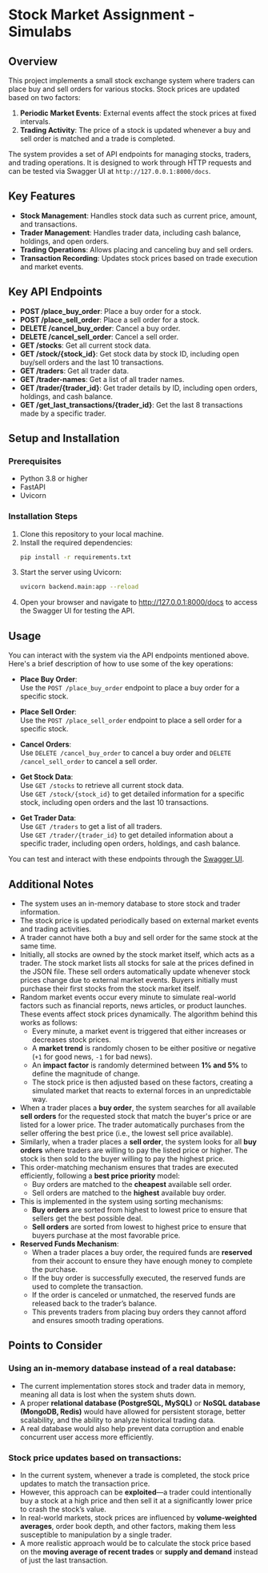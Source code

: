 # Stock Market Assignment - Simulabs

## Overview

This project implements a small stock exchange system where traders can place buy and sell orders for various stocks. Stock prices are updated based on two factors:

1. **Periodic Market Events**: External events affect the stock prices at fixed intervals.
2. **Trading Activity**: The price of a stock is updated whenever a buy and sell order is matched and a trade is completed.

The system provides a set of API endpoints for managing stocks, traders, and trading operations. It is designed to work through HTTP requests and can be tested via Swagger UI at `http://127.0.0.1:8000/docs`.

## Key Features

- **Stock Management**: Handles stock data such as current price, amount, and transactions.
- **Trader Management**: Handles trader data, including cash balance, holdings, and open orders.
- **Trading Operations**: Allows placing and canceling buy and sell orders.
- **Transaction Recording**: Updates stock prices based on trade execution and market events.

## Key API Endpoints

- **POST /place_buy_order**: Place a buy order for a stock.
- **POST /place_sell_order**: Place a sell order for a stock.
- **DELETE /cancel_buy_order**: Cancel a buy order.
- **DELETE /cancel_sell_order**: Cancel a sell order.
- **GET /stocks**: Get all current stock data.
- **GET /stock/{stock_id}**: Get stock data by stock ID, including open buy/sell orders and the last 10 transactions.
- **GET /traders**: Get all trader data.
- **GET /trader-names**: Get a list of all trader names.
- **GET /trader/{trader_id}**: Get trader details by ID, including open orders, holdings, and cash balance.
- **GET /get_last_transactions/{trader_id}**: Get the last 8 transactions made by a specific trader.

## Setup and Installation

### Prerequisites

- Python 3.8 or higher
- FastAPI
- Uvicorn

### Installation Steps

1. Clone this repository to your local machine.
2. Install the required dependencies:
   ```bash
   pip install -r requirements.txt
   ```
3. Start the server using Uvicorn:
   ```bash
   uvicorn backend.main:app --reload
   ```
4. Open your browser and navigate to http://127.0.0.1:8000/docs to access the Swagger UI for testing the API.

## Usage

You can interact with the system via the API endpoints mentioned above. Here's a brief description of how to use some of the key operations:

- **Place Buy Order**:  
  Use the `POST /place_buy_order` endpoint to place a buy order for a specific stock.

- **Place Sell Order**:  
  Use the `POST /place_sell_order` endpoint to place a sell order for a specific stock.

- **Cancel Orders**:  
  Use `DELETE /cancel_buy_order` to cancel a buy order and `DELETE /cancel_sell_order` to cancel a sell order.

- **Get Stock Data**:  
  Use `GET /stocks` to retrieve all current stock data.  
  Use `GET /stock/{stock_id}` to get detailed information for a specific stock, including open orders and the last 10 transactions.

- **Get Trader Data**:  
  Use `GET /traders` to get a list of all traders.  
  Use `GET /trader/{trader_id}` to get detailed information about a specific trader, including open orders, holdings, and cash balance.

You can test and interact with these endpoints through the [Swagger UI](http://127.0.0.1:8000/docs).

## Additional Notes

- The system uses an in-memory database to store stock and trader information.
- The stock price is updated periodically based on external market events and trading activities.
- A trader cannot have both a buy and sell order for the same stock at the same time.
- Initially, all stocks are owned by the stock market itself, which acts as a trader. The stock market lists all stocks for sale at the prices defined in the JSON file. These sell orders automatically update whenever stock prices change due to external market events. Buyers initially must purchase their first stocks from the stock market itself.
- Random market events occur every minute to simulate real-world factors such as financial reports, news articles, or product launches. These events affect stock prices dynamically. The algorithm behind this works as follows:
  - Every minute, a market event is triggered that either increases or decreases stock prices.
  - A **market trend** is randomly chosen to be either positive or negative (`+1` for good news, `-1` for bad news).
  - An **impact factor** is randomly determined between **1% and 5%** to define the magnitude of change.
  - The stock price is then adjusted based on these factors, creating a simulated market that reacts to external forces in an unpredictable way.
- When a trader places a **buy order**, the system searches for all available **sell orders** for the requested stock that match the buyer's price or are listed for a lower price. The trader automatically purchases from the seller offering the best price (i.e., the lowest sell price available).
- Similarly, when a trader places a **sell order**, the system looks for all **buy orders** where traders are willing to pay the listed price or higher. The stock is then sold to the buyer willing to pay the highest price.
- This order-matching mechanism ensures that trades are executed efficiently, following a **best price priority** model:
  - Buy orders are matched to the **cheapest** available sell order.
  - Sell orders are matched to the **highest** available buy order.
- This is implemented in the system using sorting mechanisms:
  - **Buy orders** are sorted from highest to lowest price to ensure that sellers get the best possible deal.
  - **Sell orders** are sorted from lowest to highest price to ensure that buyers purchase at the most favorable price.
- **Reserved Funds Mechanism**:
  - When a trader places a buy order, the required funds are **reserved** from their account to ensure they have enough money to complete the purchase.
  - If the buy order is successfully executed, the reserved funds are used to complete the transaction.
  - If the order is canceled or unmatched, the reserved funds are released back to the trader’s balance.
  - This prevents traders from placing buy orders they cannot afford and ensures smooth trading operations.

## Points to Consider

### Using an in-memory database instead of a real database:

- The current implementation stores stock and trader data in memory, meaning all data is lost when the system shuts down.
- A proper **relational database (PostgreSQL, MySQL)** or **NoSQL database (MongoDB, Redis)** would have allowed for persistent storage, better scalability, and the ability to analyze historical trading data.
- A real database would also help prevent data corruption and enable concurrent user access more efficiently.

### Stock price updates based on transactions:

- In the current system, whenever a trade is completed, the stock price updates to match the transaction price.
- However, this approach can be **exploited**—a trader could intentionally buy a stock at a high price and then sell it at a significantly lower price to crash the stock’s value.
- In real-world markets, stock prices are influenced by **volume-weighted averages**, order book depth, and other factors, making them less susceptible to manipulation by a single trader.
- A more realistic approach would be to calculate the stock price based on the **moving average of recent trades** or **supply and demand** instead of just the last transaction.
